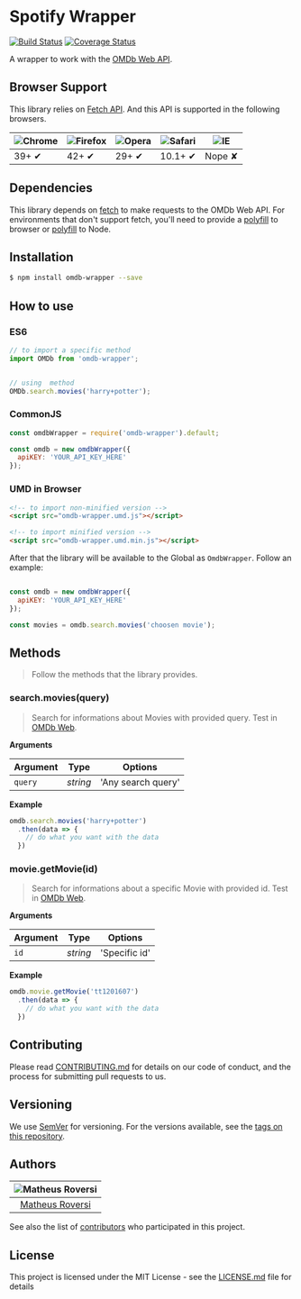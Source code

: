# Spotify Wrapper

[![Build Status](https://travis-ci.com/matheusroversi/spotify-wrapper.svg?branch=master)](https://travis-ci.com/matheusroversi/spotify-wrapper) [![Coverage Status](https://coveralls.io/repos/github/matheusroversi/spotify-wrapper/badge.svg?branch=master)](https://coveralls.io/github/matheusroversi/spotify-wrapper?branch=master)

A wrapper to work with the [OMDb Web API](http://www.omdbapi.com/).

## Browser Support

This library relies on [Fetch API](https://fetch.spec.whatwg.org/). And this API is supported in the following browsers.

![Chrome](https://cloud.githubusercontent.com/assets/398893/3528328/23bc7bc4-078e-11e4-8752-ba2809bf5cce.png) | ![Firefox](https://cloud.githubusercontent.com/assets/398893/3528329/26283ab0-078e-11e4-84d4-db2cf1009953.png) | ![Opera](https://cloud.githubusercontent.com/assets/398893/3528330/27ec9fa8-078e-11e4-95cb-709fd11dac16.png) | ![Safari](https://cloud.githubusercontent.com/assets/398893/3528331/29df8618-078e-11e4-8e3e-ed8ac738693f.png) | ![IE](https://cloud.githubusercontent.com/assets/398893/3528325/20373e76-078e-11e4-8e3a-1cb86cf506f0.png) |
--- | --- | --- | --- | --- |
39+ ✔ | 42+ ✔ | 29+ ✔ | 10.1+ ✔ | Nope ✘ |

## Dependencies

This library depends on [fetch](https://fetch.spec.whatwg.org/) to make requests to the OMDb Web API. For environments that don't support fetch, you'll need to provide a [polyfill](https://github.com/github/fetch) to browser or [polyfill](https://github.com/bitinn/node-fetch) to Node.

## Installation

```sh
$ npm install omdb-wrapper --save
```

## How to use

### ES6

```js
// to import a specific method
import OMDb from 'omdb-wrapper';


// using  method
OMDb.search.movies('harry+potter');
```

### CommonJS

```js
const omdbWrapper = require('omdb-wrapper').default;

const omdb = new omdbWrapper({
  apiKEY: 'YOUR_API_KEY_HERE'
});

```

### UMD in Browser

```html
<!-- to import non-minified version -->
<script src="omdb-wrapper.umd.js"></script>

<!-- to import minified version -->
<script src="omdb-wrapper.umd.min.js"></script>
```

After that the library will be available to the Global as `OmdbWrapper`. Follow an example:

```js

const omdb = new omdbWrapper({
  apiKEY: 'YOUR_API_KEY_HERE'
});

const movies = omdb.search.movies('choosen movie');
```

## Methods

> Follow the methods that the library provides.

### search.movies(query)

> Search for informations about Movies with provided query. Test in [OMDb Web](https://www.omdbapi.com/).

**Arguments**

| Argument | Type    | Options           |
|----------|---------|-------------------|
|`query`   |*string* | 'Any search query'|


**Example**

```js
omdb.search.movies('harry+potter')
  .then(data => {
    // do what you want with the data
  })
```

### movie.getMovie(id)

> Search for informations about a specific Movie with provided id. Test in [OMDb Web](https://www.omdbapi.com/).

**Arguments**

| Argument | Type    | Options           |
|----------|---------|-------------------|
|`id`   |*string* | 'Specific id'|


**Example**

```js
omdb.movie.getMovie('tt1201607')
  .then(data => {
    // do what you want with the data
  })
```


## Contributing

Please read [CONTRIBUTING.md](https://gist.github.com/PurpleBooth/b24679402957c63ec426) for details on our code of conduct, and the process for submitting pull requests to us.

## Versioning

We use [SemVer](http://semver.org/) for versioning. For the versions available, see the [tags on this repository](https://github.com/your/project/tags).

## Authors

| ![Matheus Roversi](https://avatars0.githubusercontent.com/u/28660799?s=400&u=019316acbead599a5010f42c1d5f1ad5297a154c&v=4)|
|:---------------------:|
|  [Matheus Roversi](https://github.com/matheusroversi/)   |

See also the list of [contributors](https://github.com/matheusroversi/omdb-wrapper/contributors) who participated in this project.

## License

This project is licensed under the MIT License - see the [LICENSE.md](LICENSE.md) file for details
